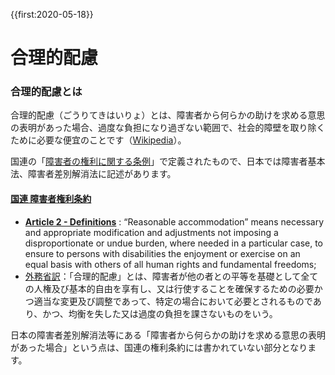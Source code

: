 {{first:2020-05-18}}

# 合理的配慮
### 合理的配慮とは
合理的配慮（ごうりてきはいりょ）とは、障害者から何らかの助けを求める意思の表明があった場合、過度な負担になり過ぎない範囲で、社会的障壁を取り除くために必要な便宜のことです（[Wikipedia](https://ja.wikipedia.org/wiki/%E5%90%88%E7%90%86%E7%9A%84%E9%85%8D%E6%85%AE)）。

国連の「[障害者の権利に関する条例](https://ja.wikipedia.org/wiki/%E9%9A%9C%E5%AE%B3%E8%80%85%E6%A8%A9%E5%88%A9%E6%9D%A1%E7%B4%84)」で定義されたもので、日本では障害者基本法、障害者差別解消法に記述があります。

#### [国連 障害者権利条約](https://www.un.org/development/desa/disabilities/convention-on-the-rights-of-persons-with-disabilities.html)
- **[Article 2 - Definitions](https://www.un.org/development/desa/disabilities/convention-on-the-rights-of-persons-with-disabilities/article-2-definitions.html)** : “Reasonable accommodation” means necessary and appropriate modification and adjustments not imposing a disproportionate or undue burden, where needed in a particular case, to ensure to persons with disabilities the enjoyment or exercise on an equal basis with others of all human rights and fundamental freedoms;
- [外務省訳](https://www.mofa.go.jp/mofaj/fp/hr_ha/page22_000899.html#section3)：「合理的配慮」とは、障害者が他の者との平等を基礎として全ての人権及び基本的自由を享有し、又は行使することを確保するための必要かつ適当な変更及び調整であって、特定の場合において必要とされるものであり、かつ、均衡を失した又は過度の負担を課さないものをいう。

日本の障害者差別解消法等にある「障害者から何らかの助けを求める意思の表明があった場合」という点は、国連の権利条約には書かれていない部分となります。